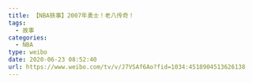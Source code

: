 ```yaml
---
title: 【NBA轶事】2007年勇士！老八传奇！
tags:
  - 故事
categories:
  - NBA
type: weibo
date: 2020-06-23 08:52:40
url: https://www.weibo.com/tv/v/J7VSAf6Ao?fid=1034:4518904513626138
---
```


<!-- more -->